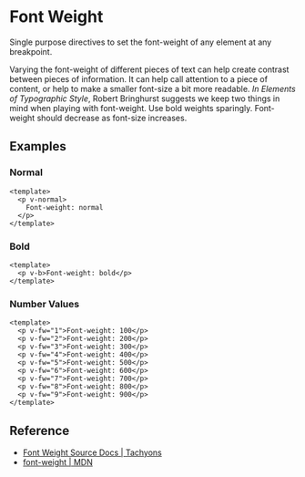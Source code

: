 <script setup>
import BoldWeight from '../components/font-weight/BoldWeight.vue';
import NormalWeight from '../components/font-weight/NormalWeight.vue';
import NumberValues from '../components/font-weight/NumberValues.vue';
</script>

# Font Weight

Single purpose directives to set the font-weight
of any element at any breakpoint.

Varying the font-weight of different pieces of text
can help create contrast between pieces of information.
It can help call attention to a piece of content, or help
to make a smaller font-size a bit more readable.
*In Elements of Typographic Style*, Robert Bringhurst
suggests we keep two things in mind when playing
with font-weight. Use bold weights sparingly.
Font-weight should decrease as font-size increases.

## Examples

### Normal

```vue
<template>
  <p v-normal>
    Font-weight: normal
  </p>
</template>
```

<NormalWeight />

### Bold

```vue
<template>
  <p v-b>Font-weight: bold</p>
</template>
```

<BoldWeight />

### Number Values

```vue
<template>
  <p v-fw="1">Font-weight: 100</p>
  <p v-fw="2">Font-weight: 200</p>
  <p v-fw="3">Font-weight: 300</p>
  <p v-fw="4">Font-weight: 400</p>
  <p v-fw="5">Font-weight: 500</p>
  <p v-fw="6">Font-weight: 600</p>
  <p v-fw="7">Font-weight: 700</p>
  <p v-fw="8">Font-weight: 800</p>
  <p v-fw="9">Font-weight: 900</p>
</template>
```

<NumberValues />

## Reference

* [Font Weight Source Docs | Tachyons](https://tachyons.io/docs/typography/font-weight/)
* [font-weight | MDN](https://developer.mozilla.org/en-US/docs/Web/CSS/font-weight)
